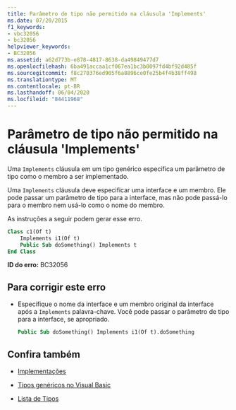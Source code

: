 ```yaml
---
title: Parâmetro de tipo não permitido na cláusula 'Implements'
ms.date: 07/20/2015
f1_keywords:
- vbc32056
- bc32056
helpviewer_keywords:
- BC32056
ms.assetid: a62d773b-e878-4817-8638-da49849477d7
ms.openlocfilehash: 6ba491accaa1cf067ea1bc3b0097fd4bf92d485f
ms.sourcegitcommit: f8c270376ed905f6a8896ce0fe25b4f4b38ff498
ms.translationtype: MT
ms.contentlocale: pt-BR
ms.lasthandoff: 06/04/2020
ms.locfileid: "84411968"
---
```

# <a name="type-parameter-not-allowed-in-implements-clause"></a>Parâmetro de tipo não permitido na cláusula 'Implements'
Uma `Implements` cláusula em um tipo genérico especifica um parâmetro de tipo como o membro a ser implementado.  
  
 Uma `Implements` cláusula deve especificar uma interface e um membro. Ele pode passar um parâmetro de tipo para a interface, mas não pode passá-lo para o membro nem usá-lo como o nome do membro.  
  
 As instruções a seguir podem gerar esse erro.  
  
```vb  
Class c1(Of t)  
    Implements i1(Of t)  
    Public Sub doSomething() Implements t  
End Class  
```  
  
 **ID do erro:** BC32056  
  
## <a name="to-correct-this-error"></a>Para corrigir este erro  
  
- Especifique o nome da interface e um membro original da interface após a `Implements` palavra-chave. Você pode passar o parâmetro de tipo para a interface, se apropriado.  
  
    ```vb  
    Public Sub doSomething() Implements i1(Of t).doSomething  
    ```  
  
## <a name="see-also"></a>Confira também

- [Implementações](../language-reference/statements/implements-clause.md)

- [Tipos genéricos no Visual Basic](../programming-guide/language-features/data-types/generic-types.md)
- [Lista de Tipos](../language-reference/statements/type-list.md)
